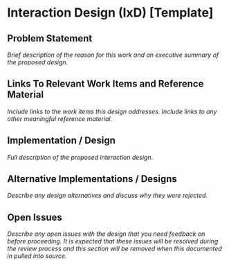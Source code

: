 # Interaction Design (IxD) [Template]

## Problem Statement

*Brief description of the reason for this work and an executive summary of the proposed design.*

## Links To Relevant Work Items and Reference Material

*Include links to the work items this design addresses.*
*Include links to any other meaningful reference material.*

## Implementation / Design

*Full description of the proposed interaction design.*

## Alternative Implementations / Designs

*Describe any design alternatives and discuss why they were rejected.*

## Open Issues

*Describe any open issues with the design that you need feedback on before proceeding.*
*It is expected that these issues will be resolved during the review process and this section will be removed when this documented in pulled into source.*
